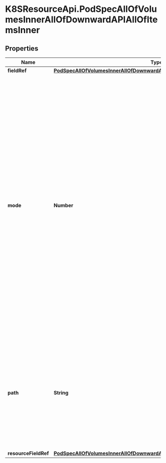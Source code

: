 # K8SResourceApi.PodSpecAllOfVolumesInnerAllOfDownwardAPIAllOfItemsInner

## Properties

Name | Type | Description | Notes
------------ | ------------- | ------------- | -------------
**fieldRef** | [**PodSpecAllOfVolumesInnerAllOfDownwardAPIAllOfItemsInnerAllOfFieldRef**](PodSpecAllOfVolumesInnerAllOfDownwardAPIAllOfItemsInnerAllOfFieldRef.md) |  | [optional] 
**mode** | **Number** | Optional: mode bits used to set permissions on this file, must be an octal value between 0000 and 0777 or a decimal value between 0 and 511. YAML accepts both octal and decimal values, JSON requires decimal values for mode bits. If not specified, the volume defaultMode will be used. This might be in conflict with other options that affect the file mode, like fsGroup, and the result can be other mode bits set. | [optional] 
**path** | **String** | Required: Path is  the relative path name of the file to be created. Must not be absolute or contain the &#39;..&#39; path. Must be utf-8 encoded. The first item of the relative path must not start with &#39;..&#39; | [default to &#39;&#39;]
**resourceFieldRef** | [**PodSpecAllOfVolumesInnerAllOfDownwardAPIAllOfItemsInnerAllOfResourceFieldRef**](PodSpecAllOfVolumesInnerAllOfDownwardAPIAllOfItemsInnerAllOfResourceFieldRef.md) |  | [optional] 



